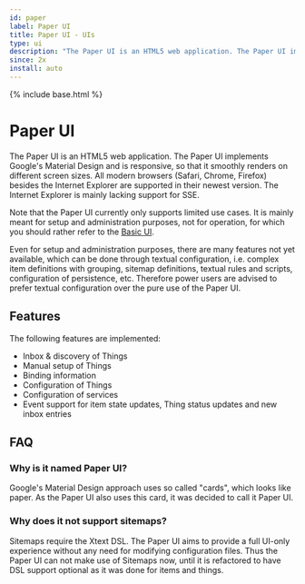 ```yaml
---
id: paper
label: Paper UI
title: Paper UI - UIs
type: ui
description: "The Paper UI is an HTML5 web application. The Paper UI implements Google's Material Design and is responsive, so that it smoothly renders on different screen sizes. All modern browsers (Safari, Chrome, Firefox) besides the Internet Explorer are supported in their newest version. The Internet Explorer is mainly lacking support for SSE."
since: 2x
install: auto
---
```


<!-- Attention authors: Do not edit directly. Please add your changes to the appropriate source repository -->

{% include base.html %}

# Paper UI 

The Paper UI is an HTML5 web application. The Paper UI implements Google's Material Design and is responsive, so that it smoothly renders on different screen sizes. All modern browsers (Safari, Chrome, Firefox) besides the Internet Explorer are supported in their newest version. The Internet Explorer is mainly lacking support for SSE.

Note that the Paper UI currently only supports limited use cases. It is mainly meant for setup and administration purposes, not for operation, for which you should rather refer to the [Basic UI](../basic/readme.html).

Even for setup and administration purposes, there are many features not yet available, which can be done through textual configuration, i.e. complex item definitions with grouping, sitemap definitions, textual rules and scripts, configuration of persistence, etc.
Therefore power users are advised to prefer textual configuration over the pure use of the Paper UI.

## Features

The following features are implemented:

* Inbox & discovery of Things
* Manual setup of Things
* Binding information
* Configuration of Things
* Configuration of services
* Event support for item state updates, Thing status updates and new inbox entries


## FAQ
 
### Why is it named Paper UI?
 
Google's Material Design approach uses so called "cards", which looks like paper. As the Paper UI also uses this card, it was decided to call it Paper UI.

### Why does it not support sitemaps?
 
Sitemaps require the Xtext DSL. The Paper UI aims to provide a full UI-only experience without any need for modifying configuration files. Thus the Paper UI can not make use of Sitemaps now, until it is refactored to have DSL support optional as it was done for items and things.
